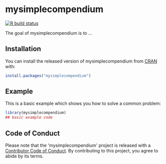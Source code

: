 
# mysimplecompendium

<!-- badges: start -->
  [![R build status](https://github.com/chavi-g/DATA-598-WI20-week-7/workflows/R-CMD-check/badge.svg)](https://github.com/chavi-g/DATA-598-WI20-week-7/actions)
<!-- badges: end -->

The goal of mysimplecompendium is to ...

## Installation

You can install the released version of mysimplecompendium from [CRAN](https://CRAN.R-project.org) with:

``` r
install.packages("mysimplecompendium")
```

## Example

This is a basic example which shows you how to solve a common problem:

``` r
library(mysimplecompendium)
## basic example code
```
## Code of Conduct

Please note that the 'mysimplecompendium' project is released with a
[Contributor Code of Conduct](CODE_OF_CONDUCT.md).
By contributing to this project, you agree to abide by its terms.

